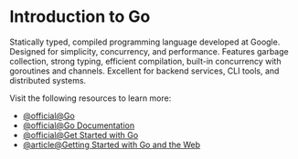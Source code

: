 # Introduction to Go

Statically typed, compiled programming language developed at Google. Designed for simplicity, concurrency, and performance. Features garbage collection, strong typing, efficient compilation, built-in concurrency with goroutines and channels. Excellent for backend services, CLI tools, and distributed systems.

Visit the following resources to learn more:

- [@official@Go](https://go.dev/)
- [@official@Go Documentation](https://go.dev/doc/)
- [@official@Get Started with Go](https://go.dev/doc/tutorial/getting-started)
- [@article@Getting Started with Go and the Web](https://dev.to/markmunyaka/getting-started-with-go-and-the-web-hello-world-nal)
